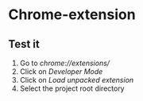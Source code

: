 # Chrome-extension

## Test it

1. Go to *chrome://extensions/*
2. Click on *Developer Mode*
3. Click on *Load unpacked extension*
5. Select the project root directory

